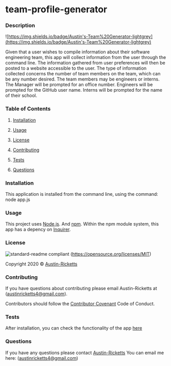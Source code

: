 # team-profile-generator

### Description

![https://img.shields.io/badge/Austin's-Team%20Generator-lightgrey](https://img.shields.io/badge/Austin's-Team%20Generator-lightgrey)

Given that a user wishes to compile information about their software engineering team, this app will collect information from the user through the command line. The information gathered from user preferences will then be posted to a website accessible to the user. The type of information collected concerns the number of team members on the team, which can be any number desired. The team members may be engineers or interns. The Manager will be prompted for an office number. Engineers will be prompted for the GitHub user name. Interns will be prompted for the name of their school.

### Table of Contents

1. [Installation](#installation)

2. [Usage](#usage)

3. [License](#license)

4. [Contributing](#contributing)

5. [Tests](#tests)

6. [Questions](#questions)

### Installation

This application is installed from the command line, using the command: node app.js

### Usage

This project uses [Node.js](https://nodejs.org/en/).
And [npm](https://www.npmjs.com/). Within the npm module system, this app has a depency on [Inquirer](https://www.npmjs.com/package/inquirer).

### License

![standard-readme compliant](https://img.shields.io/badge/License-MIT-yellow.svg)
(https://opensource.org/licenses/MIT)

Copyright 2020 © [Austin-Ricketts](https://github.com/Austin-Ricketts/team-profile-generator)

### Contributing

If you have questions about contributing please email Austin-Ricketts at (austinricketts4@gmail.com).

Contributors should follow the [Contributor Covenant](https://www.contributor-covenant.org/version/1/3/0/code-of-conduct/) Code of Conduct.

### Tests

After installation, you can check the functionality of the app [here](https://github.com/Austin-Ricketts/team-profile-generator/tree/master/test)

### Questions

If you have any questions please contact [Austin-Ricketts](https://github.com/Austin-Ricketts)
You can email me here: (austinricketts4@gmail.com)

